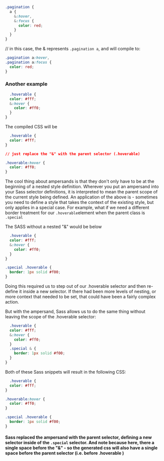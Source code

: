 ```css
.pagination {
  a {
    &:hover,
    &:focus {
      color: red;
    }
  }
}
```

// in this case, the & represents `.pagination a`, and will compile to:

```css
.pagination a:hover, 
.pagination a:focus {
  color: red;
}
```

### Another example

```css
  .hoverable {
  color: #fff;
  &:hover {
    color: #ff0;
  }
}
```

The compiled CSS will be 

```css
  .hoverable {
  color: #fff;
}

// just replace the "&" with the parent selector (.hoverable)

.hoverable:hover {
  color: #ff0;
}
```

The cool thing about ampersands is that they don't only have to be at the beginning of a nested style definition. Wherever you put an ampersand into your Sass selector definitions, it is interpreted to mean the parent scope of the current style being defined. 
An application of the above is - sometimes you need to define a style that takes the context of the existing style, but only applies in a special case. For example, what if we need a different border treatment for our `.hoverable`element when the parent class is `.special`

The SASS without a nested "&" would be below

```css
  .hoverable {
  color: #fff;
  &:hover {
    color: #ff0;
  }
}

.special .hoverable {
  border: 1px solid #f00;
}

```

Doing this required us to step out of our .hoverable selector and then re-define it inside a new selector. If there had been more levels of nesting, or more context that needed to be set, that could have been a fairly complex action.

But with the ampersand, Sass allows us to do the same thing without leaving the scope of the .hoverable selector:

```css
  .hoverable {
  color: #fff;
  &:hover {
    color: #ff0;
  }
  .special & {
    border: 1px solid #f00;
  }
}
```

Both of these Sass snippets will result in the following CSS:

```css
  .hoverable {
  color: #fff;
}

.hoverable:hover {
  color: #ff0;
}

.special .hoverable {
  border: 1px solid #f00;
}
```

#### Sass replaced the ampersand with the parent selector, defining a new selector inside of the `.special` selector. And note because here, there a single space before the "&" - so the generated css will also have a single space before the parent selector (i.e. before .hoverable )